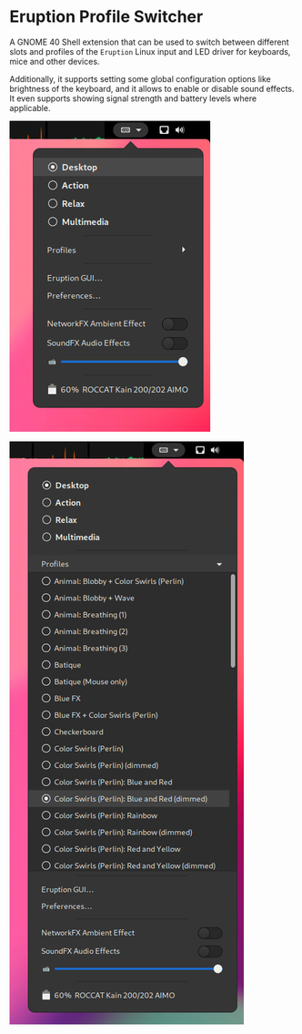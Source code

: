 # Eruption Profile Switcher

A GNOME 40 Shell extension that can be used to switch between different
slots and profiles of the `Eruption` Linux input and LED driver for keyboards, mice and other devices.

Additionally, it supports setting some global configuration options like
brightness of the keyboard, and it allows to enable or disable sound effects. It even supports showing
signal strength and battery levels where applicable.

![screenshot-01.png](assets/screenshot-01.jpg)

![screenshot-02.png](assets/screenshot-02.jpg)
